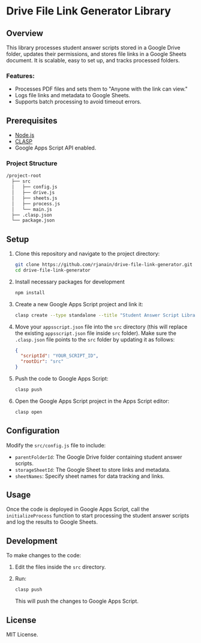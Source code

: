 # Drive File Link Generator Library

## Overview
This library processes student answer scripts stored in a Google Drive folder, updates their permissions, and stores file links in a Google Sheets document. It is scalable, easy to set up, and tracks processed folders.

### Features:
- Processes PDF files and sets them to "Anyone with the link can view."
- Logs file links and metadata to Google Sheets.
- Supports batch processing to avoid timeout errors.

## Prerequisites

- [Node.js](https://nodejs.org/)
- [CLASP](https://github.com/google/clasp)
- Google Apps Script API enabled.

### Project Structure

```md
/project-root
  ├── src
  │   ├── config.js
  │   ├── drive.js
  │   ├── sheets.js
  │   ├── process.js
  │   └── main.js
  ├── .clasp.json
  └── package.json
```


## Setup

1. Clone this repository and navigate to the project directory:
   ```bash
   git clone https://github.com/rjanain/drive-file-link-generator.git
   cd drive-file-link-generator
   ```

2. Install necessary packages for development
    ```bash
    npm install
    ```


3. Create a new Google Apps Script project and link it:
   ```bash
   clasp create --type standalone --title "Student Answer Script Library"
   ```


4. Move your `appsscript.json` file into the `src` directory (this will replace the existing `appsscript.json` file inside `src` folder). Make sure the `.clasp.json` file points to the `src` folder by updating it as follows:

   ```json
   {
     "scriptId": "YOUR_SCRIPT_ID",
     "rootDir": "src"
   }
   ```

5. Push the code to Google Apps Script:
   ```bash
   clasp push
   ```

6. Open the Google Apps Script project in the Apps Script editor:
   ```bash
   clasp open
   ```

## Configuration

Modify the `src/config.js` file to include:
- `parentFolderId`: The Google Drive folder containing student answer scripts.
- `storageSheetId`: The Google Sheet to store links and metadata.
- `sheetNames`: Specify sheet names for data tracking and links.

## Usage

Once the code is deployed in Google Apps Script, call the `initializeProcess` function to start processing the student answer scripts and log the results to Google Sheets. 

## Development

To make changes to the code:
1. Edit the files inside the `src` directory.
2. Run:
   ```bash
   clasp push
   ```

   This will push the changes to Google Apps Script.

## License

MIT License.
